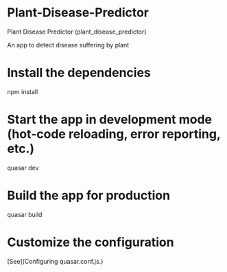 # Plant-Disease-Predictor
Plant Disease Predictor (plant_disease_predictor)

An app to detect disease suffering by plant
# Install the dependencies

npm install

# Start the app in development mode (hot-code reloading, error reporting, etc.)

quasar dev

# Build the app for production

quasar build

# Customize the configuration

[See](Configuring quasar.conf.js.)
